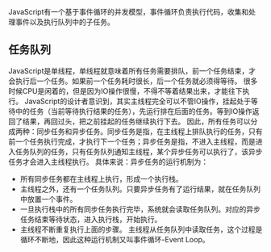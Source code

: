 JavaScript有一个基于事件循环的并发模型，事件循环负责执行代码，收集和处理事件以及执行队列中的子任务。
## 任务队列
JavaScript是单线程，单线程就意味着所有任务需要排队，前一个任务结束，才会执行后一个任务。如果前一个任务耗时很长，后一个任务就必须得等待。
很多时候CPU是闲着的，但是因为IO操作很慢，不得不等着结果出来，才能往下执行。
JavaScript的设计者意识到，其实主线程完全可以不管IO操作，挂起处于等待中的任务（当前等待执行结果的任务），先运行排在后面的任务。等到IO操作返回了结果，再回过头，把之前挂起的任务继续执行下去。
因此，所有任务可以分成两种：同步任务和异步任务。同步任务是指，在主线程上排队执行的任务，只有前一个任务执行完成，才执行下一个任务；异步任务是指，不进入主线程，而是进入任务队列的任务，只有任务队列通知主线程，某个异步任务可以执行了，该异步任务才会进入主线程执行。
具体来说：异步任务的运行机制为：
+ 所有同步任务都在主线程上执行，形成一个执行栈。
+ 主线程之外，还有一个任务队列。只要异步任务有了运行结果，就在任务队列中放置一个事件。
+ 一旦执行栈中的所有同步任务执行完毕，系统就会读取任务队列。对应的异步任务结束等待状态，进入执行栈，开始执行。
+ 主线程不断重复执行上面的步骤。
主线程从任务队列中读取任务，这个过程是循环不断地，因此这种运行机制又叫事件循环-Event Loop。







